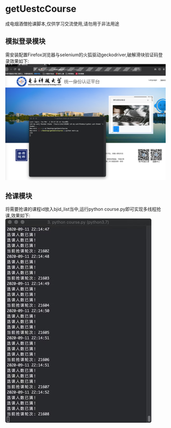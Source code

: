 # getUestcCourse
成电烟酒僧抢课脚本,仅供学习交流使用,请勿用于非法用途

## 模拟登录模块
需安装配置Firefox浏览器与selenium的火狐驱动geckodriver,破解滑块验证码登录效果如下:
![](readme_pics/1.jpg)
## 抢课模块
将需要抢课的课程id放入bjid_list当中,运行python course.py即可实现多线程抢课,效果如下:
![](readme_pics/2.jpg)